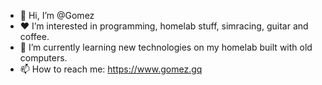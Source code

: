 - 👋 Hi, I’m @Gomez
- ❤️ I’m interested in programming, homelab stuff, simracing, guitar and coffee.
- 🌱 I’m currently learning new technologies on my homelab built with old computers.
- 📫 How to reach me: https://www.gomez.gq

<!---
dogpls/dogpls is a ✨ special ✨ repository because its `README.md` (this file) appears on your GitHub profile.
You can click the Preview link to take a look at your changes.
--->
